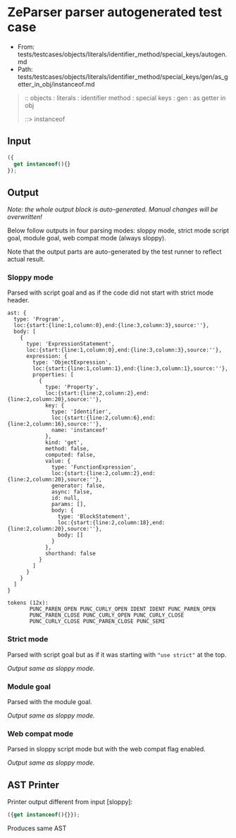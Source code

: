 # ZeParser parser autogenerated test case

- From: tests/testcases/objects/literals/identifier_method/special_keys/autogen.md
- Path: tests/testcases/objects/literals/identifier_method/special_keys/gen/as_getter_in_obj/instanceof.md

> :: objects : literals : identifier method : special keys : gen : as getter in obj
>
> ::> instanceof

## Input


`````js
({
  get instanceof(){}
});
`````

## Output

_Note: the whole output block is auto-generated. Manual changes will be overwritten!_

Below follow outputs in four parsing modes: sloppy mode, strict mode script goal, module goal, web compat mode (always sloppy).

Note that the output parts are auto-generated by the test runner to reflect actual result.

### Sloppy mode

Parsed with script goal and as if the code did not start with strict mode header.

`````
ast: {
  type: 'Program',
  loc:{start:{line:1,column:0},end:{line:3,column:3},source:''},
  body: [
    {
      type: 'ExpressionStatement',
      loc:{start:{line:1,column:0},end:{line:3,column:3},source:''},
      expression: {
        type: 'ObjectExpression',
        loc:{start:{line:1,column:1},end:{line:3,column:1},source:''},
        properties: [
          {
            type: 'Property',
            loc:{start:{line:2,column:2},end:{line:2,column:20},source:''},
            key: {
              type: 'Identifier',
              loc:{start:{line:2,column:6},end:{line:2,column:16},source:''},
              name: 'instanceof'
            },
            kind: 'get',
            method: false,
            computed: false,
            value: {
              type: 'FunctionExpression',
              loc:{start:{line:2,column:2},end:{line:2,column:20},source:''},
              generator: false,
              async: false,
              id: null,
              params: [],
              body: {
                type: 'BlockStatement',
                loc:{start:{line:2,column:18},end:{line:2,column:20},source:''},
                body: []
              }
            },
            shorthand: false
          }
        ]
      }
    }
  ]
}

tokens (12x):
       PUNC_PAREN_OPEN PUNC_CURLY_OPEN IDENT IDENT PUNC_PAREN_OPEN
       PUNC_PAREN_CLOSE PUNC_CURLY_OPEN PUNC_CURLY_CLOSE
       PUNC_CURLY_CLOSE PUNC_PAREN_CLOSE PUNC_SEMI
`````

### Strict mode

Parsed with script goal but as if it was starting with `"use strict"` at the top.

_Output same as sloppy mode._

### Module goal

Parsed with the module goal.

_Output same as sloppy mode._

### Web compat mode

Parsed in sloppy script mode but with the web compat flag enabled.

_Output same as sloppy mode._

## AST Printer

Printer output different from input [sloppy]:

````js
({get instanceof(){}});
````

Produces same AST
